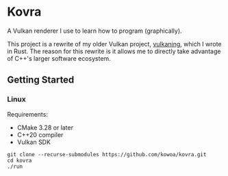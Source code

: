 # Kovra

A Vulkan renderer I use to learn how to program (graphically).

This project is a rewrite of my older Vulkan project, [vulkaning](https://github.com/kowoa/vulkaning), which I wrote in Rust.
The reason for this rewrite is it allows me to directly take advantage of C++'s larger software ecosystem.

## Getting Started

### Linux

Requirements:

- CMake 3.28 or later
- C++20 compiler
- Vulkan SDK

```shell
git clone --recurse-submodules https://github.com/kowoa/kovra.git
cd kovra
./run
```
